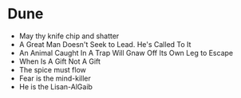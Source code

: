 # Dune

- May thy knife chip and shatter
- A Great Man Doesn't Seek to Lead. He's Called To It
- An Animal Caught In A Trap Will Gnaw Off Its Own Leg to Escape
- When Is A Gift Not A Gift
- The spice must flow
- Fear is the mind-killer
- He is the Lisan-AlGaib
